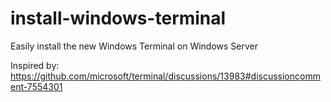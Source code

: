 # install-windows-terminal
Easily install the new Windows Terminal on Windows Server

Inspired by: https://github.com/microsoft/terminal/discussions/13983#discussioncomment-7554301
